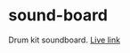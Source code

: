 # sound-board
Drum kit soundboard.
[Live link](https://2021-xandicea.dev.io-academy.uk/soundBoard/)
